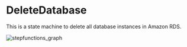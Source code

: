 # DeleteDatabase

This is a state machine to delete all database instances in Amazon RDS.

![stepfunctions_graph](https://user-images.githubusercontent.com/321266/144711558-a4bde68f-ba50-4998-ba2f-ce8b7aedcb8b.png)
